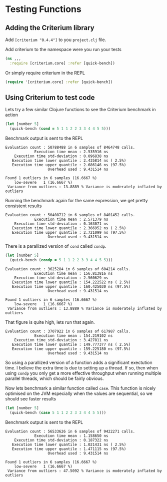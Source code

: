 # Testing Functions

## Adding the Criterium library

Add `[criterium "0.4.4"]` to you `project.clj` file.

Add criterium to the namespace were you run your tests

```clojure
(ns ,,,
  :require [criterium.core] :refer [quick-bench])
```

Or simply require criterium in the REPL

```clojure
(require '[criterium.core] :refer [quick-bench])
```

## Using Criterium to test code

Lets try a few similar Clojure functions to see the Criterium benchmark in action

```clojure
(let [number 5]
  (quick-bench (cond = 5 1 1 2 2 3 3 4 4 5 5)))
```

Benchmark output is sent to the REPL

```
Evaluation count : 50788488 in 6 samples of 8464748 calls.
             Execution time mean : 2.535916 ns
    Execution time std-deviation : 0.096838 ns
   Execution time lower quantile : 2.435814 ns ( 2.5%)
   Execution time upper quantile : 2.686146 ns (97.5%)
                   Overhead used : 9.431514 ns

Found 1 outliers in 6 samples (16.6667 %)
    low-severe   1 (16.6667 %)
 Variance from outliers : 13.8889 % Variance is moderately inflated by outliers
```

Running the benchmark again for the same expression, we get pretty consistent results

```
Evaluation count : 50408712 in 6 samples of 8401452 calls.
             Execution time mean : 2.571379 ns
    Execution time std-deviation : 0.163071 ns
   Execution time lower quantile : 2.366952 ns ( 2.5%)
   Execution time upper quantile : 2.721099 ns (97.5%)
                   Overhead used : 9.431514 ns
```

There is a parallized version of `cond` called `condp`.

```clojure
(let [number 5]
  (quick-bench (condp = 5 1 1 2 2 3 3 4 4 5 5)))
```

```
Evaluation count : 3625284 in 6 samples of 604214 calls.
             Execution time mean : 156.813816 ns
    Execution time std-deviation : 2.560629 ns
   Execution time lower quantile : 154.222522 ns ( 2.5%)
   Execution time upper quantile : 160.425030 ns (97.5%)
                   Overhead used : 9.431514 ns

Found 1 outliers in 6 samples (16.6667 %)
    low-severe   1 (16.6667 %)
 Variance from outliers : 13.8889 % Variance is moderately inflated by outliers

```

That figure is quite high, lets run that again.

```
Evaluation count : 3707922 in 6 samples of 617987 calls.
             Execution time mean : 154.219102 ns
    Execution time std-deviation : 3.427811 ns
   Execution time lower quantile : 149.777377 ns ( 2.5%)
   Execution time upper quantile : 159.225180 ns (97.5%)
                   Overhead used : 9.431514 ns
```

So using a parallized version of a function adds a significant exectution time.  I believe the extra time is due to setting up a thread.  If so, then when using `condp` you only get a more effective throughput when running multiple parallel threads, which should be fairly obvious.

Now lets benchmark a similar function called `case`.  This function is nicely optimised on the JVM especially when the values are sequential, so we should see faster results

```clojure
(let [number 5]
  (quick-bench (case 5 1 1 2 2 3 3 4 4 5 5)))
```

Benchmark output is sent to the REPL

```
Evaluation count : 56533626 in 6 samples of 9422271 calls.
             Execution time mean : 1.158650 ns
    Execution time std-deviation : 0.187322 ns
   Execution time lower quantile : 1.021431 ns ( 2.5%)
   Execution time upper quantile : 1.471115 ns (97.5%)
                   Overhead used : 9.431514 ns

Found 1 outliers in 6 samples (16.6667 %)
    low-severe   1 (16.6667 %)
 Variance from outliers : 47.5092 % Variance is moderately inflated by outliers
```
